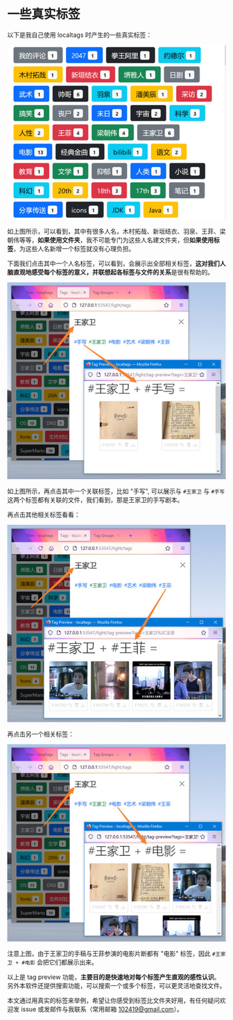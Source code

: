 # 一些真实标签



以下是我自己使用 localtags 时产生的一些真实标签：

![real-tags-01.jpg](../screenshots/real-tags-01.jpg)

如上图所示，可以看到，其中有很多人名，木村拓哉、新垣结衣、羽泉、王菲、梁朝伟等等，**如果使用文件夹**，我不可能专门为这些人名建文件夹，但**如果使用标签**，为这些人名新增一个标签就没有心理负担。

下面我们点击其中一个人名标签，可以看到，会展示出全部相关标签，**这对我们人脑直观地感受每个标签的意义，并联想起各标签与文件的关系**是很有帮助的。

![real-tags-02.jpg](../screenshots/real-tags-02.jpg)

如上图所示，再点击其中一个关联标签，比如 "手写", 可以展示与 `#王家卫` 与 `#手写` 这两个标签都有关联的文件，我们看到，那是王家卫的手写剧本。

再点击其他相关标签看看：

![real-tags-03.jpg](../screenshots/real-tags-03.jpg)

再点击另一个相关标签：

![real-tags-04.jpg](../screenshots/real-tags-04.jpg)

注意上图，由于王家卫的手稿与王菲参演的电影片断都有 "电影" 标签，因此 `#王家卫 + #电影` 会把它们都展示出来。

以上是 tag preview 功能，**主要目的是快速地对每个标签产生直观的感性认识**。另外本软件还提供搜索功能，可以搜索一个或多个标签，可以更灵活地查找文件。

本文通过用真实的标签来举例，希望让你感受到标签比文件夹好用，有任何疑问欢迎发 issue 或发邮件与我联系（常用邮箱 102419@gmail.com）。

